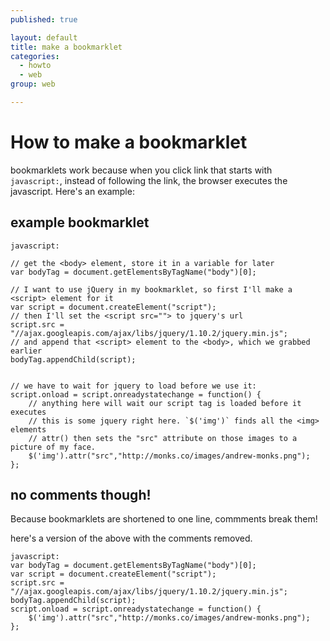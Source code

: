 ```yaml
---
published: true

layout: default
title: make a bookmarklet
categories:
  - howto
  - web
group: web

---
```


# How to make a bookmarklet

bookmarklets work because when you click link that starts with `javascript:`, instead of following the link, the browser executes the javascript. Here's an example:

## example bookmarklet

    javascript:

    // get the <body> element, store it in a variable for later
    var bodyTag = document.getElementsByTagName("body")[0];

    // I want to use jQuery in my bookmarklet, so first I'll make a <script> element for it
    var script = document.createElement("script");
    // then I'll set the <script src=""> to jquery's url
    script.src = "//ajax.googleapis.com/ajax/libs/jquery/1.10.2/jquery.min.js";
    // and append that <script> element to the <body>, which we grabbed earlier
    bodyTag.appendChild(script);


    // we have to wait for jquery to load before we use it:
    script.onload = script.onreadystatechange = function() {
        // anything here will wait our script tag is loaded before it executes
        // this is some jquery right here. `$('img')` finds all the <img> elements
        // attr() then sets the "src" attribute on those images to a picture of my face.
        $('img').attr("src","http://monks.co/images/andrew-monks.png");
    };

## no comments though!

Because bookmarklets are shortened to one line, commments break them!

here's a version of the above with the comments removed.

    javascript:
    var bodyTag = document.getElementsByTagName("body")[0];
    var script = document.createElement("script");
    script.src = "//ajax.googleapis.com/ajax/libs/jquery/1.10.2/jquery.min.js";
    bodyTag.appendChild(script);
    script.onload = script.onreadystatechange = function() {
        $('img').attr("src","http://monks.co/images/andrew-monks.png");
    };
